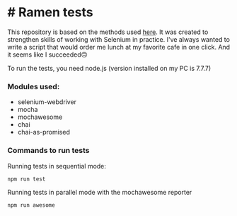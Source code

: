# # Ramen tests

This repository is based on the methods used [here](https://github.com/Shotgun-Paul/firebase-library). It was created to strengthen skills of working with Selenium in practice.
I've always wanted to write a script that would order me lunch at my favorite cafe in one click. And it seems like I succeeded🙃

To run the tests, you need node.js (version installed on my PC is 7.7.7)

### Modules used:
- selenium-webdriver
- mocha
- mochawesome
- chai
- chai-as-promised

### Commands to run tests
Running tests in sequential mode:
```sh
npm run test
```
Running tests in parallel mode with the mochawesome reporter
```sh
npm run awesome
```
